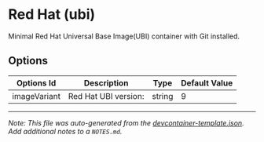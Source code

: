 
# Red Hat (ubi)

Minimal Red Hat Universal Base Image(UBI) container with Git installed.

## Options

| Options Id | Description | Type | Default Value |
|-----|-----|-----|-----|
| imageVariant | Red Hat UBI version: | string | 9 |



---

_Note: This file was auto-generated from the [devcontainer-template.json](https://github.com/Picardas/devcontainer-templates/blob/main/src/ubi/devcontainer-template.json).  Add additional notes to a `NOTES.md`._
